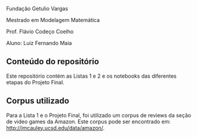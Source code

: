 Fundação Getulio Vargas

Mestrado em Modelagem Matemática

Prof. Flávio Codeço Coelho

Aluno: Luiz Fernando Maia

Conteúdo do repositório
-----------------------

Este repositório contém as Listas 1 e 2 e os notebooks das diferentes
etapas do Projeto Final.

Corpus utilizado
----------------

Para a Lista 1 e o Projeto Final, foi utilizado um corpus de reviews da
seção de video games da Amazon. Este corpus pode ser encontrado em:
<a href="http://jmcauley.ucsd.edu/data/amazon/" class="uri">http://jmcauley.ucsd.edu/data/amazon/</a>.
